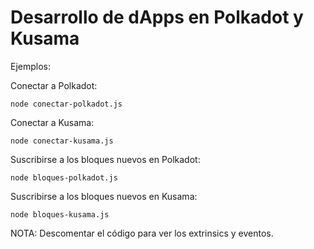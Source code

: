# Desarrollo de dApps en Polkadot y Kusama

Ejemplos:

Conectar a Polkadot:

```
node conectar-polkadot.js
```

Conectar a Kusama:

```
node conectar-kusama.js
```



Suscribirse a los bloques nuevos en Polkadot:

```
node bloques-polkadot.js
```

Suscribirse a los bloques nuevos en Kusama:

```
node bloques-kusama.js
```

NOTA: Descomentar el código para ver los extrinsics y eventos.